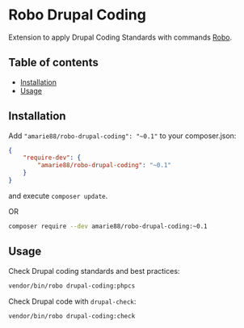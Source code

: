 # Robo Drupal Coding

Extension to apply Drupal Coding Standards with commands [Robo](http://robo.li/).

## Table of contents

- [Installation](#installation)
- [Usage](#usage)

## Installation

Add `"amarie88/robo-drupal-coding": "~0.1"` to your composer.json:

```json
{
    "require-dev": {
        "amarie88/robo-drupal-coding": "~0.1"
    }
}
```

and execute `composer update`.

OR

```bash
composer require --dev amarie88/robo-drupal-coding:~0.1
```

## Usage

Check Drupal coding standards and best practices:

```bash
vendor/bin/robo drupal-coding:phpcs
```

Check Drupal code with `drupal-check`:

```bash
vendor/bin/robo drupal-coding:check
```
